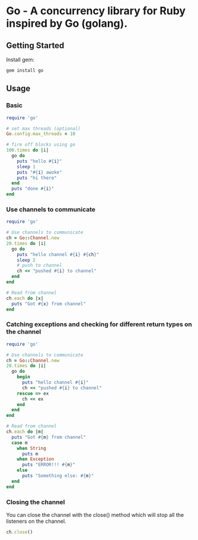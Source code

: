 # Go - A concurrency library for Ruby inspired by Go (golang).

## Getting Started

Install gem:

```
gem install go
```

## Usage

### Basic

```ruby
require 'go'

# set max threads (optional)
Go.config.max_threads = 10

# fire off blocks using go
100.times do |i|
  go do
    puts "hello #{i}"
    sleep 1
    puts "#{i} awoke"
    puts "hi there"
  end
  puts "done #{i}"
end
```

### Use channels to communicate

```ruby
require 'go'

# Use channels to communicate
ch = Go::Channel.new
20.times do |i|
  go do
    puts "hello channel #{i} #{ch}"
    sleep 2
    # push to channel
    ch << "pushed #{i} to channel"
  end
end

# Read from channel
ch.each do |x|
  puts "Got #{x} from channel"
end
```

### Catching exceptions and checking for different return types on the channel

```ruby
require 'go'

# Use channels to communicate
ch = Go::Channel.new
20.times do |i|
  go do
    begin
      puts "hello channel #{i}"
      ch << "pushed #{i} to channel"
    rescue => ex
      ch << ex
    end
  end
end

# Read from channel
ch.each do |m|
  puts "Got #{m} from channel"
  case m
    when String
      puts m
    when Exception
      puts "ERROR!!! #{m}"
    else
      puts "Something else: #{m}"
  end
end
```

### Closing the channel

You can close the channel with the close() method which will stop all the listeners on the channel.

```ruby
ch.close()
```

